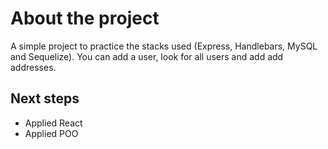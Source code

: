 # About the project
A simple project to practice the stacks used (Express, Handlebars, MySQL and Sequelize). You can add a user, look for all users and add add addresses.

## Next steps
* Applied React
* Applied POO